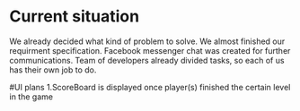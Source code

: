 # Current situation

We already decided what kind of problem to solve. We almost finished our requirment specification. Facebook messenger chat was created for further communications.
Team of developers already divided tasks, so each of us has their own job to do. 

#UI plans
1.ScoreBoard is displayed once player(s) finished the certain level in the game